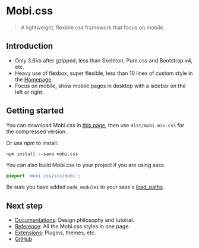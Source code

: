 # Mobi.css

> A lightweight, flexible css framework that focus on mobile.

## Introduction

- Only 3.6kb after gzipped, less than Skeleton, Pure.css and Bootstrap v4, etc.
- Heavy use of flexbox, super flexible, less than 10 lines of custom style in the [Homepage](http://getmobicss.com/).
- Focus on mobile, show mobile pages in desktop with a sidebar on the left or right.

## Getting started

You can download Mobi.css in [this page](https://github.com/xcatliu/mobi.css/releases), then use `dist/mobi.min.css` for the compressed version.

Or use npm to install:

```shell
npm install --save mobi.css
```

You can also build Mobi.css to your project if you are using sass.

```scss
@import 'mobi.css/src/mobi';
```

Be sure you have added `node_modules` to your sass's [load_paths](http://stackoverflow.com/questions/6502313/sass-import-a-file-from-a-different-directory).

## Next step

- [Documentations](/docs): Design philosophy and tutorial.
- [Reference](/reference): All the Mobi.css styles in one page.
- [Extensions](/extensions): Plugins, themes, etc.
- [GitHub](https://github.com/xcatliu/mobi.css)
